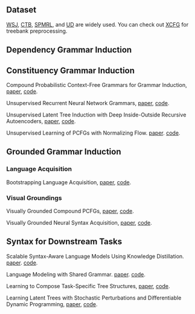 
## Dataset

[WSJ](https://catalog.ldc.upenn.edu/LDC99T42), [CTB](https://catalog.ldc.upenn.edu/LDC2005T01), [SPMRL](https://dokufarm.phil.hhu.de/spmrl2014/), and [UD](https://universaldependencies.org/) are widely used. You can check out [XCFG](https://github.com/zhaoyanpeng/xcfg) for treebank preprocessing.

## Dependency Grammar Induction

## Constituency Grammar Induction

Compound Probabilistic Context-Free Grammars for Grammar Induction, [paper](https://arxiv.org/abs/1906.10225), [code](https://github.com/harvardnlp/compound-pcfg).

Unsupervised Recurrent Neural Network Grammars, [paper](https://arxiv.org/abs/1904.03746), [code](https://github.com/harvardnlp/urnng).

Unsupervised Latent Tree Induction with Deep Inside-Outside Recursive Autoencoders, [paper](https://arxiv.org/abs/1904.02142), [code](https://github.com/iesl/diora).

Unsupervised Learning of PCFGs with Normalizing Flow. [paper](https://www.aclweb.org/anthology/P19-1234/). [code](https://github.com/lifengjin/acl_flow).

## Grounded Grammar Induction

### Language Acquisition

Bootstrapping Language Acquisition, [paper](https://doi.org/10.1016/j.cognition.2017.02.009), [code](). 

### Visual Groundings

Visually Grounded Compound PCFGs, [paper](https://arxiv.org/abs/2009.12404), [code](https://github.com/zhaoyanpeng/vpcfg).

Visually Grounded Neural Syntax Acquisition, [paper](https://arxiv.org/abs/1906.02890), [code](https://github.com/ExplorerFreda/VGNSL).

## Syntax for Downstream Tasks

Scalable Syntax-Aware Language Models Using Knowledge Distillation. [paper](https://www.aclweb.org/anthology/P19-1337/). [code](#).

Language Modeling with Shared Grammar. [paper](https://www.aclweb.org/anthology/P19-1437/). [code](#).

Learning to Compose Task-Specific Tree Structures, [paper](https://arxiv.org/abs/1707.02786), [code](https://github.com/jihunchoi/unsupervised-treelstm).

Learning Latent Trees with Stochastic Perturbations and Differentiable Dynamic Programming, [paper](https://arxiv.org/abs/1906.09992), [code](https://github.com/FilippoC/diffdp).
